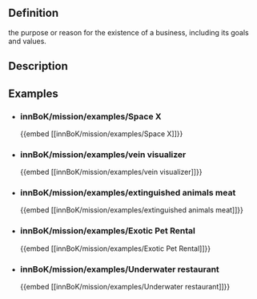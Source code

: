 
## Definition
the purpose or reason for the existence of a business, including its goals and values.
## Description
## Examples
- ### innBoK/mission/examples/Space X
	{{embed [[innBoK/mission/examples/Space X]]}}
- ### innBoK/mission/examples/vein visualizer
	{{embed [[innBoK/mission/examples/vein visualizer]]}}
- ### innBoK/mission/examples/extinguished animals meat
	{{embed [[innBoK/mission/examples/extinguished animals meat]]}}
- ### innBoK/mission/examples/Exotic Pet Rental
	{{embed [[innBoK/mission/examples/Exotic Pet Rental]]}}
- ### innBoK/mission/examples/Underwater restaurant
	{{embed [[innBoK/mission/examples/Underwater restaurant]]}}












